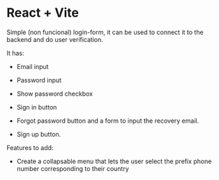 # React + Vite

Simple (non funcional) login-form, it can be used to connect it to the backend and do user verification.

It has:

- Email input
- Password input
- Show password checkbox
- Sign in button

- Forgot password button and a form to input the recovery email.
- Sign up button.

Features to add:

- Create a collapsable menu that lets the user select the prefix phone number corresponding to their country

